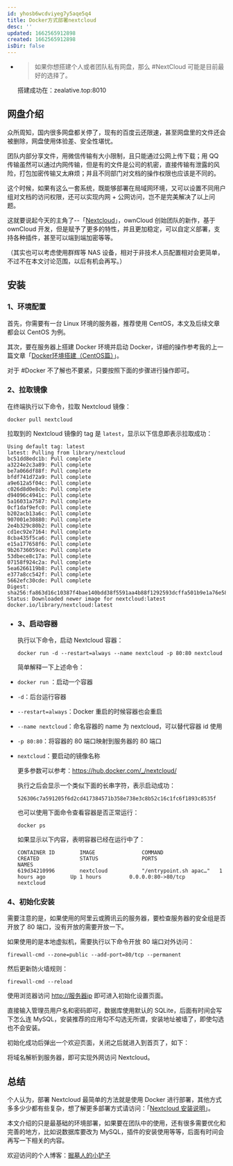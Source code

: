 ```yaml
---
id: yhosb6wcdviyeg7y5aqe5q4
title: Docker方式部署nextcloud
desc: ''
updated: 1662565912898
created: 1662565912898
isDir: false
---
```

- > 如果你想搭建个人或者团队私有网盘，那么 #NextCloud 可能是目前最好的选择了。
  
  搭建成功在：zealative.top:8010
## 网盘介绍

众所周知，国内很多网盘都关停了，现有的百度云还限速，甚至网盘里的文件还会被删除，网盘使用体验差、安全性堪忧。

团队内部分享文件，用微信传输有大小限制，且只能通过公网上传下载；用 QQ 传输虽然可以通过内网传输，但是有的文件是公司的机密，直接传输有泄露的风险，打包加密传输又太麻烦；并且不同部门对文档的操作权限也应该是不同的。

这个时候，如果有这么一套系统，既能够部署在局域网环境，又可以设置不同用户组对文档的访问权限，还可以实现内网 \+ 公网访问，岂不是完美解决了以上问题。

这就要说起今天的主角了--「[Nextcloud](https://nextcloud.com/)」，ownCloud 创始团队的新作，基于 ownCloud 开发，但是赋予了更多的特性，并且更加稳定，可以自定义部署，支持各种插件，甚至可以端到端加密等等。

（其实也可以考虑使用群辉等 NAS 设备，相对于非技术人员配置相对会更简单，不过不在本文讨论范围，以后有机会再写。）
## 安装
### 1、环境配置

首先，你需要有一台 Linux 环境的服务器，推荐使用 CentOS，本文及后续文章都会以 CentOS 为例。

其次，要在服务器上搭建 Docker 环境并启动 Docker，详细的操作参考我的上一篇文章「[Docker环境搭建（CentOS篇）](https://juemuren4449.com/archives/install-docker-ce-on-centos)」。

对于 #Docker 不了解也不要紧，只要按照下面的步骤进行操作即可。
### 2、拉取镜像

在终端执行以下命令，拉取 Nextcloud 镜像：

```
docker pull nextcloud 
```

拉取到的 Nextcloud 镜像的 tag 是 `latest`，显示以下信息即表示拉取成功：

```
Using default tag: latest
latest: Pulling from library/nextcloud
bc51dd8edc1b: Pull complete
a3224e2c3a89: Pull complete
be7a066df88f: Pull complete
bfdf741d72a9: Pull complete
a9e612a5f04c: Pull complete
c026d8d0e8cb: Pull complete
d94096c4941c: Pull complete
5a16031a7587: Pull complete
0cf1daf9efc0: Pull complete
b202acb13a6c: Pull complete
907001e30880: Pull complete
2e4b329c80b2: Pull complete
cd1ec92e7164: Pull complete
8cba435f5ca6: Pull complete
e15a177658f6: Pull complete
9b26736059ce: Pull complete
53dbece8c17a: Pull complete
07158f924c2a: Pull complete
5ea6266119b8: Pull complete
e377a8cc542f: Pull complete
5662efc30cde: Pull complete
Digest: sha256:fa863d16c10387f4bae140bdd38f5591aa4b88f1292593dcffa501b9e1a76e58
Status: Downloaded newer image for nextcloud:latest
docker.io/library/nextcloud:latest 
```
- ### 3、启动容器
  
  执行以下命令，启动 Nextcloud 容器：
  
  ```
  docker run -d --restart=always --name nextcloud -p 80:80 nextcloud 
  ```
  
  简单解释一下上述命令：
- `docker run` ：启动一个容器
- `-d`：后台运行容器
- `--restart=always`：Docker 重启的时候容器也会重启
- `--name nextcloud`：命名容器的 name 为 nextcloud，可以替代容器 id 使用
- `-p 80:80`：将容器的 80 端口映射到服务器的 80 端口
- `nextcloud`：要启动的镜像名称
  
  更多参数可以参考：https://hub.docker.com/_/nextcloud/
  
  执行之后会显示一个类似下面的长串字符，表示启动成功：
  
  ```
  526306c7a591205f6d2cd417384571b358e738e3c8b52c16c1fc6f1893c8535f 
  ```
  
  也可以使用下面命令查看容器是否正常运行：
  
  ```
  docker ps 
  ```
  
  如果显示以下内容，表明容器已经在运行中了：
  
  ```
  CONTAINER ID        IMAGE               COMMAND                  CREATED             STATUS              PORTS                               NAMES
  619d34210996        nextcloud           "/entrypoint.sh apac…"   1 hours ago        Up 1 hours         0.0.0.0:80->80/tcp                  nextcloud 
  ```
### 4、初始化安装

需要注意的是，如果使用的阿里云或腾讯云的服务器，要检查服务器的安全组是否开放了 80 端口，没有开放的需要开放一下。

如果使用的是本地虚拟机，需要执行以下命令开放 80 端口对外访问：

```
firewall-cmd --zone=public --add-port=80/tcp --permanent 
```

然后更新防火墙规则：

```
firewall-cmd --reload 
```

使用浏览器访问 [http://服务器ip](http://xn--ip-fr5c86lx7z/) 即可进入初始化设置页面。

直接输入管理员用户名和密码即可，数据库使用默认的 SQLite，后面有时间会写下怎么连 MySQL，安装推荐的应用勾不勾选无所谓，安装地址被墙了，即使勾选也不会安装。


初始化成功后弹出一个欢迎页面，关闭之后就进入到首页了，如下：


将域名解析到服务器，即可实现外网访问 Nextcloud。

## 总结

个人认为，部署 Nextcloud 最简单的方法就是使用 Docker 进行部署，其他方式多多少少都有些复杂，想了解更多部署方式请访问：「[Nextcloud 安装说明](https://nextcloud.com/install/#instructions-server)」。

本文介绍的只是最基础的环境部署，如果要在团队中的使用，还有很多需要优化和完善的地方，比如说数据库要改为 MySQL，插件的安装使用等等，后面有时间会再写一下相关的内容。

欢迎访问的个人博客：[掘墓人的小铲子](http://juemuren4449.com/)